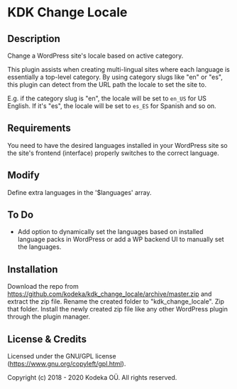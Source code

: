 # KDK Change Locale

## Description

Change a WordPress site's locale based on active category.

This plugin assists when creating multi-lingual sites where each language is essentially a top-level category. By using category slugs like "en" or "es", this plugin can detect from the URL path the locale to set the site to.

E.g. if the category slug is "en", the locale will be set to `en_US` for US English. If it's "es", the locale will be set to `es_ES` for Spanish and so on.


## Requirements

You need to have the desired languages installed in your WordPress site so the site's frontend (interface) properly switches to the correct language.


## Modify

Define extra languages in the '$languages' array.


## To Do

- Add option to dynamically set the languages based on installed language packs in WordPress or add a WP backend UI to manually set the languages.


## Installation

Download the repo from https://github.com/kodeka/kdk_change_locale/archive/master.zip and extract the zip file. Rename the created folder to "kdk_change_locale". Zip that folder. Install the newly created zip file like any other WordPress plugin through the plugin manager.


## License & Credits

Licensed under the GNU/GPL license (https://www.gnu.org/copyleft/gpl.html).

Copyright (c) 2018 - 2020 Kodeka OÜ. All rights reserved.
